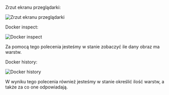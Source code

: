 Zrzut ekranu przeglądarki:

![Zrzut ekranu przeglądarki](https://i.imgur.com/UwKrpVd.png)

Docker inspect:

![Docker inspect](https://i.imgur.com/gUCjMWm.png)

Za pomocą tego polecenia jesteśmy w stanie zobaczyć ile dany obraz ma warstw.

Docker history:

![Docker history](https://i.imgur.com/LLtPRBZ.png)

W wyniku tego polecenia również jesteśmy w stanie określić ilość warstw, a także za co one odpowiadają.
